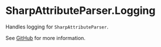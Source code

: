 # SharpAttributeParser.Logging

Handles logging for `SharpAttributeParser`.

See [GitHub](https://github.com/SharpAttributeParser/SharpAttributeParser) for more information.